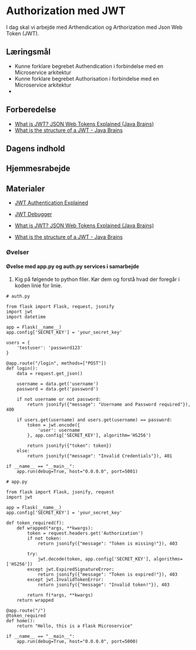 # Authorization med JWT
I dag skal vi arbejde med Arthendication og Arthorization med Json Web Token (JWT).

## Læringsmål
* Kunne forklare begrebet Authendication i forbindelse med en Microservice arkitektur
* Kunne forklare begrebet Authorisation i forbindelse med en Microservice arkitektur
* 

## Forberedelse
* [What is JWT? JSON Web Tokens Explained (Java Brains)](https://www.youtube.com/watch?v=soGRyl9ztjI)
* [What is the structure of a JWT - Java Brains](https://www.youtube.com/watch?v=_XbXkVdoG_0)

## Dagens indhold


## Hjemmesrabejde


## Materialer
* [JWT Authentication Explained](https://www.youtube.com/watch?v=iHNkGQyJxJs)
* [JWT Debugger](https://jwt.io/#debugger-io)

* [What is JWT? JSON Web Tokens Explained (Java Brains)](https://www.youtube.com/watch?v=soGRyl9ztjI)
* [What is the structure of a JWT - Java Brains](https://www.youtube.com/watch?v=_XbXkVdoG_0)

### Øvelser

#### Øvelse med app.py og auth.py services i samarbejde

1. Kig på følgende to python filer. Kør dem og forstå hvad der foregår i koden linie for linie. 

```
# auth.py

from flask import Flask, request, jsonify
import jwt
import datetime

app = Flask(__name__)
app.config['SECRET_KEY'] = 'your_secret_key'

users = {
    'testuser': 'password123'
}

@app.route("/login", methods=["POST"])
def login():
    data = request.get_json()
    
    username = data.get('username')
    password = data.get('password')
    
    if not username or not password:
        return jsonify({"message": "Username and Password required"}), 400

    if users.get(username) and users.get(username) == password:
        token = jwt.encode({
            'user': username
        }, app.config['SECRET_KEY'], algorithm='HS256')
        
        return jsonify({"token": token})
    else:
        return jsonify({"message": "Invalid Credentials"}), 401

if __name__ == "__main__":
    app.run(debug=True, host="0.0.0.0", port=5001)

```


```
# app.py

from flask import Flask, jsonify, request
import jwt

app = Flask(__name__)
app.config['SECRET_KEY'] = 'your_secret_key'

def token_required(f):
    def wrapped(*args, **kwargs):
        token = request.headers.get('Authorization')
        if not token:
            return jsonify({"message": "Token is missing!"}), 403

        try:
            jwt.decode(token, app.config['SECRET_KEY'], algorithms=['HS256'])
        except jwt.ExpiredSignatureError:
            return jsonify({"message": "Token is expired!"}), 403
        except jwt.InvalidTokenError:
            return jsonify({"message": "Invalid token!"}), 403

        return f(*args, **kwargs)
    return wrapped

@app.route("/")
@token_required
def home():
    return "Hello, this is a Flask Microservice"

if __name__ == "__main__":
    app.run(debug=True, host="0.0.0.0", port=5000)
```
